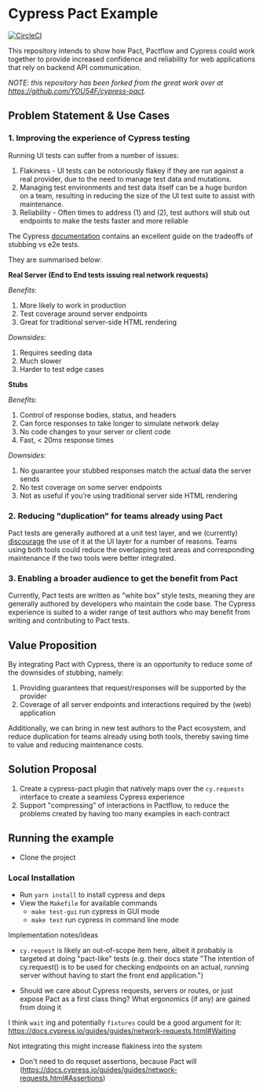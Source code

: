 # Cypress Pact Example

[![CircleCI](https://circleci.com/gh/YOU54F/cypress-pact.svg?style=svg)](https://circleci.com/gh/YOU54F/cypress-pact)

This repository intends to show how Pact, Pactflow and Cypress could work together to provide increased confidence and reliability for web applications that rely on backend API communication.

*NOTE: this repository has been forked from the great work over at https://github.com/YOU54F/cypress-pact.*

## Problem Statement & Use Cases

### 1. Improving the experience of Cypress testing
Running UI tests can suffer from a number of issues:

1. Flakiness - UI tests can be notoriously flakey if they are run against a real provider, due to the need to manage test data and mutations.
1. Managing test environments and test data itself can be a huge burdon on a team, resulting in reducing the size of the UI test suite to assist with maintenance.
1. Reliability - Often times to address (1) and (2), test authors will stub out endpoints to make the tests faster and more reliable

The Cypress [documentation]( https://docs.cypress.io/guides/guides/network-requests.html#Testing-Strategies) contains an excellent guide on the tradeoffs of stubbing vs e2e tests.

They are summarised below:

**Real Server (End to End tests issuing real network requests)**

*Benefits*:
1. More likely to work in production
1. Test coverage around server endpoints
1. Great for traditional server-side HTML rendering

*Downsides*:
1. Requires seeding data
1. Much slower
1. Harder to test edge cases

**Stubs**

*Benefits*:
1. Control of response bodies, status, and headers
1. Can force responses to take longer to simulate network delay
1. No code changes to your server or client code
1. Fast, < 20ms response times

*Downsides*:
1. No guarantee your stubbed responses match the actual data the server sends
1. No test coverage on some server endpoints
1. Not as useful if you’re using traditional server side HTML rendering

### 2. Reducing "duplication" for teams already using Pact

Pact tests are generally authored at a unit test layer, and we (currently) [discourage](https://docs.pact.io/consumer/#avoid-using-pact-for-tests-that-involve-the-ui) the use of it at the UI layer for a number of reasons. Teams using both tools could reduce the overlapping test areas and corresponding maintenance if the two tools were better integrated.

### 3. Enabling a broader audience to get the benefit from Pact

Currently, Pact tests are written as "white box" style tests, meaning they are generally authored by developers who maintain the code base. The Cypress experience is suited to a wider range of test authors who may benefit from writing and contributing to Pact tests.

## Value Proposition

By integrating Pact with Cypress, there is an opportunity to reduce some of the downsides of stubbing, namely:

1. Providing guarantees that request/responses will be supported by the provider
1. Coverage of all server endpoints and interactions required by the (web) application

Additionally, we can bring in new test authors to the Pact ecosystem, and reduce duplication for teams already using both tools, thereby saving time to value and reducing maintenance costs.

## Solution Proposal

1. Create a cypress-pact plugin that natively maps over the `cy.requests` interface to create a seamless Cypress experience
1. Support "compressing" of interactions in Pactflow, to reduce the problems created by having too many examples in each contract

## Running the example

- Clone the project

### Local Installation

- Run `yarn install` to install cypress and deps
- View the `Makefile` for available commands
  - `make test-gui` run cypress in GUI mode
  - `make test` run cypress in command line mode



Implementation notes/ideas

* `cy.request` is likely an out-of-scope item here, albeit it probably is targeted at doing "pact-like" tests (e.g. their docs state "The intention of cy.request() is to be used for checking endpoints on an actual, running server without having to start the front end application.")

* Should we care about Cypress requests, servers or routes, or just expose Pact as a first class thing? What ergonomics (if any) are gained from doing it

I think `wait` ing and potentially `fixtures` could be a good argument for it: https://docs.cypress.io/guides/guides/network-requests.html#Waiting

Not integrating this might increase flakiness into the system

* Don't need to do requset assertions, because Pact will (https://docs.cypress.io/guides/guides/network-requests.html#Assertions)